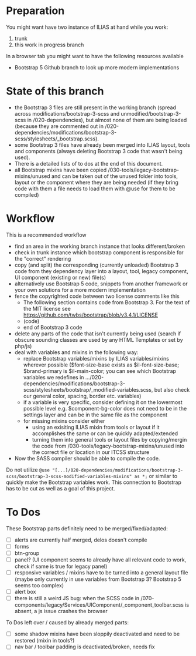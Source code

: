 # Preparation

You might want have two instance of ILIAS at hand while you work:

1. trunk
2. this work in progress branch

In a browser tab you might want to have the following resources available

* Bootstrap 5 Github branch to look up more modern implementations

# State of this branch

* the Bootstrap 3 files are still present in the working branch (spread across modifications/bootstrap-3-scss and unmodified/bootstrap-3-scss in /020-dependencies), but almost none of them are being loaded (because they are commented out in /020-dependencies/modifications/bootstrap-3-scss/stylesheets/_bootstrap.scss).
* some Bootstrap 3 files have already been merged into ILIAS layout, tools and components (always deleting Bootstrap 3 code that wasn't being used).
* There is a detailed lists of to dos at the end of this document.
* all Bootstrap mixins have been copied /030-tools/legacy-bootstrap-mixins/unused and can be taken out of the unused folder into tools, layout or the component where they are being needed (if they bring code with them a file needs to load them with @use for them to be compiled)


# Workflow

This is a recommended workflow

* find an area in the working branch instance that looks different/broken
* check in trunk instance which bootstrap component is responsible for the "correct" rendering
* copy (and split) the corresponding (currently unloaded) Bootstrap 3 code from they dependency layer into a layout, tool, legacy component, UI component (existing or new) file(s)
* alternatively use Bootstrap 5 code, snippets from another framework or your own solutions for a more modern implementation
* fence the copyrighted code between two license comments like this
  * The following section contains code from Bootstrap 3. For the text of the MIT license see https://github.com/twbs/bootstrap/blob/v3.4.1/LICENSE
  * (code)
  * end of Bootstrap 3 code
* delete any parts of the code that isn't currently being used (search if obscure sounding classes are used by any HTML Templates or set by php/js)
* deal with variables and mixins in the following way:
  * replace Bootstrap variables/mixins by ILIAS variables/mixins wherever possible ($font-size-base exists as $il-font-size-base; $brand-primary is $il-main-color; you can see which Bootstrap variables we redefines in .../020-dependencies/modifications/bootstrap-3-scss/stylesheets/bootstrap/_modified-variables.scss, but also check our general color, spacing, border etc. variables)
  * if a variable is very specific, consider defining it on the lowermost possible level e.g. $component-bg-color does not need to be in the settings layer and can be in the same file as the component
  * for missing mixins consider either
    * using an exisiting ILIAS mixin from tools or layout if it accomplishes the same or can be quickly adapted/extended
    * turning them into general tools or layout files by copying/mergin the code from /030-tools/legacy-bootstrap-mixins/unused into the correct file or location in our ITCSS structure
* Now the SASS compiler should be able to compile the code.

Do not utilize `@use "[...]/020-dependencies/modifications/bootstrap-3-scss/bootstrap-3-scss-modified-variables-mixins" as *;` or similar to quickly make the Bootstrap variables work. This connection to Bootstrap has to be cut as well as a goal of this project.

# To Dos

These Bootstrap parts definitely need to be merged/fixed/adapted:

* [ ] alerts are currently half merged, delos doesn't compile
* [ ] forms
* [ ] btn-group
* [ ] panel? (UI component seems to already have all relevant code to work, check if same is true for legacy panel)
* [ ] responsive variables / mixins have to be turned into a general layout file (maybe only currently in use variables from Bootstrap 3? Bootstrap 5 seems too complex)
* [ ] alert box
* [ ] there is still a weird JS bug: when the SCSS code in /070-components/legacy/Services/UIComponent/_component_toolbar.scss is absent, a js issue crashes the browser

To Dos left over / caused by already merged parts:

* [ ] some shadow mixins have been sloppily deactivated and need to be restored (mixin in tools?)
* [ ] nav bar / toolbar padding is deactivated/broken, needs fix